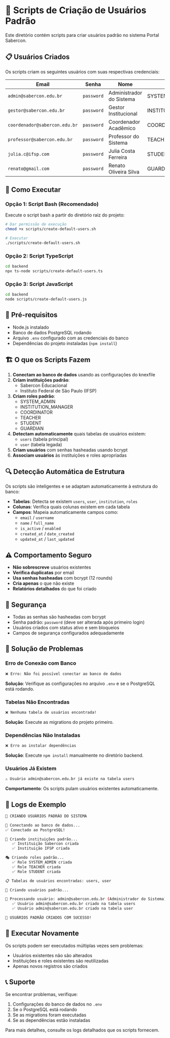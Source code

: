 # 👥 Scripts de Criação de Usuários Padrão

Este diretório contém scripts para criar usuários padrão no sistema Portal Sabercon.

## 📋 Usuários Criados

Os scripts criam os seguintes usuários com suas respectivas credenciais:

| Email | Senha | Nome | Função |
|-------|-------|------|---------|
| `admin@sabercon.edu.br` | `password` | Administrador do Sistema | SYSTEM_ADMIN |
| `gestor@sabercon.edu.br` | `password` | Gestor Institucional | INSTITUTION_MANAGER |
| `coordenador@sabercon.edu.br` | `password` | Coordenador Acadêmico | COORDINATOR |
| `professor@sabercon.edu.br` | `password` | Professor do Sistema | TEACHER |
| `julia.c@ifsp.com` | `password` | Julia Costa Ferreira | STUDENT |
| `renato@gmail.com` | `password` | Renato Oliveira Silva | GUARDIAN |

## 🚀 Como Executar

### Opção 1: Script Bash (Recomendado)

Execute o script bash a partir do diretório raiz do projeto:

```bash
# Dar permissão de execução
chmod +x scripts/create-default-users.sh

# Executar
./scripts/create-default-users.sh
```

### Opção 2: Script TypeScript

```bash
cd backend
npx ts-node scripts/create-default-users.ts
```

### Opção 3: Script JavaScript

```bash
cd backend
node scripts/create-default-users.js
```

## 🔧 Pré-requisitos

- Node.js instalado
- Banco de dados PostgreSQL rodando
- Arquivo `.env` configurado com as credenciais do banco
- Dependências do projeto instaladas (`npm install`)

## 🏗️ O que os Scripts Fazem

1. **Conectam ao banco de dados** usando as configurações do knexfile
2. **Criam instituições padrão**:
   - Sabercon Educacional
   - Instituto Federal de São Paulo (IFSP)
3. **Criam roles padrão**:
   - SYSTEM_ADMIN
   - INSTITUTION_MANAGER
   - COORDINATOR
   - TEACHER
   - STUDENT
   - GUARDIAN
4. **Detectam automaticamente** quais tabelas de usuários existem:
   - `users` (tabela principal)
   - `user` (tabela legada)
5. **Criam usuários** com senhas hasheadas usando bcrypt
6. **Associam usuários** às instituições e roles apropriadas

## 🔍 Detecção Automática de Estrutura

Os scripts são inteligentes e se adaptam automaticamente à estrutura do banco:

- **Tabelas**: Detecta se existem `users`, `user`, `institution`, `roles`
- **Colunas**: Verifica quais colunas existem em cada tabela
- **Campos**: Mapeia automaticamente campos como:
  - `email` / `username`
  - `name` / `full_name`
  - `is_active` / `enabled`
  - `created_at` / `date_created`
  - `updated_at` / `last_updated`

## ⚠️ Comportamento Seguro

- **Não sobrescreve** usuários existentes
- **Verifica duplicatas** por email
- **Usa senhas hasheadas** com bcrypt (12 rounds)
- **Cria apenas** o que não existe
- **Relatórios detalhados** do que foi criado

## 🔐 Segurança

- Todas as senhas são hasheadas com bcrypt
- Senha padrão: `password` (deve ser alterada após primeiro login)
- Usuários criados com status ativo e sem bloqueios
- Campos de segurança configurados adequadamente

## 🐛 Solução de Problemas

### Erro de Conexão com Banco
```bash
❌ Erro: Não foi possível conectar ao banco de dados
```
**Solução**: Verifique as configurações no arquivo `.env` e se o PostgreSQL está rodando.

### Tabelas Não Encontradas
```bash
❌ Nenhuma tabela de usuários encontrada!
```
**Solução**: Execute as migrations do projeto primeiro.

### Dependências Não Instaladas
```bash
❌ Erro ao instalar dependências
```
**Solução**: Execute `npm install` manualmente no diretório backend.

### Usuários Já Existem
```bash
⚠️ Usuário admin@sabercon.edu.br já existe na tabela users
```
**Comportamento**: Os scripts pulam usuários existentes automaticamente.

## 📝 Logs de Exemplo

```bash
🚀 CRIANDO USUÁRIOS PADRÃO DO SISTEMA

🔌 Conectando ao banco de dados...
✅ Conectado ao PostgreSQL!

🏢 Criando instituições padrão...
   ✅ Instituição Sabercon criada
   ✅ Instituição IFSP criada

🎭 Criando roles padrão...
   ✅ Role SYSTEM_ADMIN criada
   ✅ Role TEACHER criada
   ✅ Role STUDENT criada

📋 Tabelas de usuários encontradas: users, user

👥 Criando usuários padrão...

🔄 Processando usuário: admin@sabercon.edu.br (Administrador do Sistema)
   ✅ Usuário admin@sabercon.edu.br criado na tabela users
   ✅ Usuário admin@sabercon.edu.br criado na tabela user

🎉 USUÁRIOS PADRÃO CRIADOS COM SUCESSO!
```

## 🔄 Executar Novamente

Os scripts podem ser executados múltiplas vezes sem problemas:
- Usuários existentes não são alterados
- Instituições e roles existentes são reutilizadas
- Apenas novos registros são criados

## 📞 Suporte

Se encontrar problemas, verifique:
1. Configurações do banco de dados no `.env`
2. Se o PostgreSQL está rodando
3. Se as migrations foram executadas
4. Se as dependências estão instaladas

Para mais detalhes, consulte os logs detalhados que os scripts fornecem. 